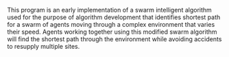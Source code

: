 This program is an early implementation of a swarm intelligent algorithm used for the purpose of algorithm development that identifies shortest path for a swarm of agents moving through a complex environment that varies their speed. Agents working together using this modified swarm algorithm will find the shortest path through the environment while avoiding accidents to resupply multiple sites.
